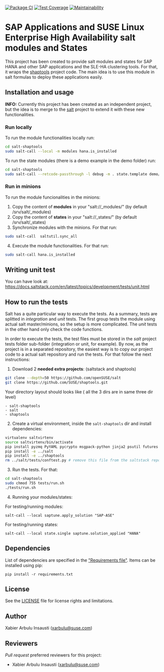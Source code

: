 [![Package CI](https://github.com/SUSE/salt-shaptools/actions/workflows/salt-shaptools-ci.yml/badge.svg)](https://github.com/SUSE/salt-shaptools/actions/workflows/salt-shaptools-ci.yml)
[![Test Coverage](https://api.codeclimate.com/v1/badges/770395dbb4bb868502b3/test_coverage)](https://codeclimate.com/github/SUSE/salt-shaptools/test_coverage)
[![Maintainability](https://api.codeclimate.com/v1/badges/770395dbb4bb868502b3/maintainability)](https://codeclimate.com/github/SUSE/salt-shaptools/maintainability)

# SAP Applications and SUSE Linux Enterprise High Availability salt modules and States

This project has been created to provide salt modules and states for SAP HANA and other SAP applications and the SLE-HA clustering tools. For that,
it wraps the [shaptools](https://github.com/SUSE/shaptools) project code. The
main idea is to use this module in salt formulas to deploy these applications easily.

## Installation and usage

**INFO:** Currently this project has been created as an independent project, but
the idea is to merge to the [salt](https://github.com/saltstack/salt) project
to extend it with these new functionalities.

### Run locally

To run the module functionalities locally run:

```bash
cd salt-shaptools
sudo salt-call --local -m modules hana.is_installed
```

To run the state modules (there is a demo example in the demo folder) run:

```bash
cd salt-shaptools
sudo salt-call --retcode-passthrough -l debug -m . state.template demo/primary.sls
```

### Run in minions

To run the module funcionalities in the minions:

1. Copy the content of **modules** in your "salt://\_modules/" (by default /srv/salt/\_modules)
2. Copy the content of **states** in your "salt://\_states/" (by default /srv/salt/\_states)
3. Synchronize modules with the minions. For that run:

```bash
sudo salt-call  saltutil.sync_all
```

4. Execute the module functionalities. For that run:

```bash
sudo salt-call hana.is_installed
```

## Writing unit test

You can have look at: https://docs.saltstack.com/en/latest/topics/development/tests/unit.html

## How to run the tests

Salt has a quite particular way to execute the tests. As a summary, tests are splitted
in _integration_ and _unit_ tests. The first group tests the module using actual
salt master/minions, so the setup is more complicated. The _unit_ tests in the other
hand only check the code functions.

In order to execute the tests, the test files must be stored in the _salt_ project
tests folder sub-folder (integration or unit, for example). By now, as the project
is in a separated repository, the easiest way is to copy our project code to a
actual salt repository and run the tests. For that follow the next instructions:

1. Download 2 **needed extra projects**: (saltstack and shaptools)

```bash
git clone --depth=50 https://github.com/openSUSE/salt
git clone https://github.com/SUSE/shaptools.git
```

Your directory layout should looks like ( all the 3 dirs are in same three dir level)

```
- salt-shaptools
- salt
- shaptools
```

2. Create a virtual environment, inside the `salt-shaptools` dir and install dependencies:

```bash
virtualenv saltvirtenv
source saltvirtenv/bin/activate
pip install pyzmq PyYAML pycrypto msgpack-python jinja2 psutil futures tornado pytest-salt mock pytest-cov
pip install -e ../salt
pip install -e ../shaptools
rm ../salt/tests/conftest.py # remove this file from the saltstack repo
```

3. Run the tests. For that:

```bash
cd salt-shaptools
sudo chmod 755 tests/run.sh
./tests/run.sh
```

4. Running your modules/states:

For testing/running modules:

```
salt-call --local saptune.apply_solution "SAP-ASE"

```

For testing/running states:

```
salt-call --local state.single saptune.solution_applied "HANA"
```

## Dependencies

List of dependencies are specified in the ["Requirements file"](requirements.txt). Items can be installed using pip:

    pip install -r requirements.txt

## License

See the [LICENSE](LICENSE) file for license rights and limitations.

## Author

Xabier Arbulu Insausti (xarbulu@suse.com)

## Reviewers

_Pull request_ preferred reviewers for this project:

- Xabier Arbulu Insausti (xarbulu@suse.com)
